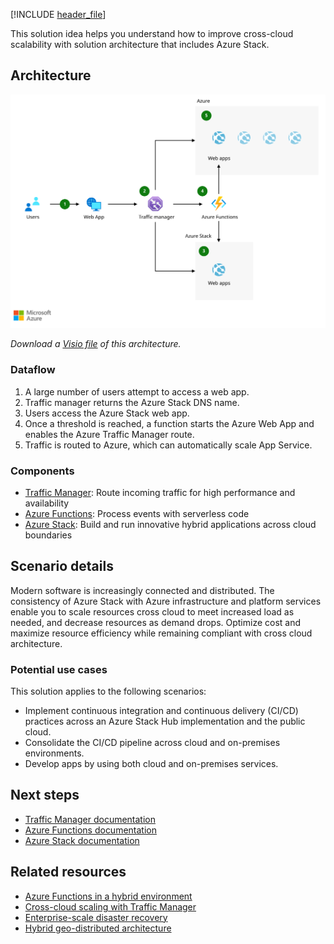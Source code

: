 [!INCLUDE [header_file](../../../includes/sol-idea-header.md)]

This solution idea helps you understand how to improve cross-cloud scalability with solution architecture that includes Azure Stack.

## Architecture
[ ![Architecture diagram that shows how to improve cross-cloud scalability with solution architecture that includes Azure Stack.](../media/cross-cloud-scaling.svg)](../media/cross-cloud-scaling.svg#lightbox)

*Download a [Visio file](https://arch-center.azureedge.net/cross-cloud-scaling.vsdx) of this architecture.*

### Dataflow

1. A large number of users attempt to access a web app.
1. Traffic manager returns the Azure Stack DNS name.
1. Users access the Azure Stack web app.
1. Once a threshold is reached, a function starts the Azure Web App and enables the Azure Traffic Manager route.
1. Traffic is routed to Azure, which can automatically scale App Service.

### Components

* [Traffic Manager](https://azure.microsoft.com/services/traffic-manager): Route incoming traffic for high performance and availability
* [Azure Functions](https://azure.microsoft.com/services/functions): Process events with serverless code
* [Azure Stack](https://azure.microsoft.com/overview/azure-stack): Build and run innovative hybrid applications across cloud boundaries

## Scenario details

Modern software is increasingly connected and distributed. The consistency of Azure Stack with Azure infrastructure and platform services enable you to scale resources cross cloud to meet increased load as needed, and decrease resources as demand drops. Optimize cost and maximize resource efficiency while remaining compliant with cross cloud architecture.

### Potential use cases

This solution applies to the following scenarios:

* Implement continuous integration and continuous delivery (CI/CD) practices across an Azure Stack Hub implementation and the public cloud.
* Consolidate the CI/CD pipeline across cloud and on-premises environments.
* Develop apps by using both cloud and on-premises services.

## Next steps

* [Traffic Manager documentation](/azure/traffic-manager)
* [Azure Functions documentation](/azure/azure-functions)
* [Azure Stack documentation](/azure/azure-stack/user/azure-stack-solution-cloud-burst)

## Related resources

* [Azure Functions in a hybrid environment](../../hybrid/azure-functions-hybrid.yml)
* [Cross-cloud scaling with Traffic Manager](../../example-scenario/hybrid/hybrid-cross-cloud-scaling.yml)
* [Enterprise-scale disaster recovery](disaster-recovery-enterprise-scale-dr.yml)
* [Hybrid geo-distributed architecture](../../example-scenario/hybrid/hybrid-geo-distributed.yml)
